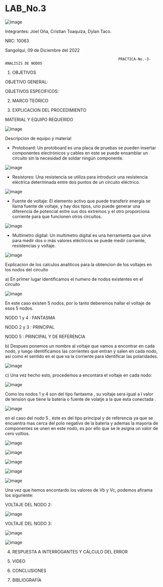 # LAB_No.3

![image](https://user-images.githubusercontent.com/117781491/206603670-ef0969de-36b0-4078-b665-a134bd12a43c.png)

Integrantes: Joel Oña, Cristian Toaquiza, Dylan Taco.

NRC: 10063

Sangolquí, 09 de Diciembre del 2022


                                                        PRACTICA-No.-3-ANALISIS DE NODOS
                                                        
                                                        
1.  OBJETIVOS

OBJETIVO GENERAL:


OBJETIVOS ESPECIFICOS:


2. MARCO TEÓRICO



3. EXPLICACION DEL PROCEDIMIENTO

MATERIAL Y EQUIPO REQUERIDO

![image](https://user-images.githubusercontent.com/117781491/206606935-b3d5475b-03a2-49e1-a8cf-3f6341dc08ac.png)


Descripcion de equipo y material

- Protoboard: Un protoboard es una placa de pruebas se pueden insertar componentes electrónicos y cables en este se puede ensamblar un circuito sin la necesidad de soldar ningún componente.


![image](https://user-images.githubusercontent.com/117781491/206608929-78d594bc-a293-43e4-8c36-e7f5a02952f3.png)


- Resistores: Una resistencia se utiliza para introducir una resistencia eléctrica determinada entre dos puntos de un circuito eléctrico.

![image](https://user-images.githubusercontent.com/117781491/206608961-ae19f43f-55d2-4cf8-8731-a9f67cac70ef.png)


-  Fuente de voltaje: El elemento activo que puede transferir energía se llama fuente de voltaje, y hay dos tipos, uno puede generar una diferencia de potencial entre sus dos extremos y el otro proporciona corriente para que funcionen otros circuitos.

![image](https://user-images.githubusercontent.com/117781491/206609039-db0729c1-8dd5-4f95-8427-6700a5e168a9.png)


- Multímetro digital: Un multímetro digital es una herramienta que sirve para medir dos o más valores eléctricos se puede medir corriente, resistencias y voltaje.


![image](https://user-images.githubusercontent.com/117781491/206609282-7fef4cdd-04e0-4424-997d-c4df9f29e872.png)

Explicacion de los calculos analiticos para la obtencion de los voltajes en los nodos del circuito

a) En primer lugar identificamos el numero de nodos existentes en el circuito

![image](https://user-images.githubusercontent.com/117781491/206610203-31d9bfee-911b-4ebb-b518-604920b7cab7.png)

En  este caso existen 5 nodos, por lo tanto deberemos hallar el voltaje de esos 5 nodos.

NODO  1 y 4 : FANTASMA

NODO 2 y 3 : PRINCIPAL

NODO 5 : PRINCIPAL Y DE REFERENCIA

b) Despues ponemos  un nombre al voltaje que vamos a encontrar en cada nodo, y luego identificamos las corrientes que entran y salen en cada nodo, asi como el sentido en el que va la corriente para identificar las polaridades.


![image](https://user-images.githubusercontent.com/117781491/206611268-3f23b1c7-31a3-4a3d-bac1-109ca9a6db3c.png)

c) Una vez hecho esto, procedemos a  encontara el voltaje en cada nodo:

![image](https://user-images.githubusercontent.com/117781491/206612691-ece9ea73-19cb-4247-b20f-26320df3f6b6.png)

Como los nodos  1 y 4 son  del tipo fantasma , su voltaje sera igual a l valor de tension  que tiene la bateria o fuente de volatje a la que esta conectada .


![image](https://user-images.githubusercontent.com/117781491/206614075-3a31d3e1-8915-41e3-8334-f7361f7c3f96.png)


en el caso del nodo 5 ,  éste es del tipo principal y  de referencia  ya que  se encuentra mas cerca del polo negativo de la bateria y ademas  la mayoria  de componentes  se  unen en  este nodo, es por ello  que se le asigna un valor de cero voltios.


![image](https://user-images.githubusercontent.com/117781491/206614160-111a4018-e799-4189-a962-5dcd57d9a075.png)


![image](https://user-images.githubusercontent.com/117781491/206614211-ba44b285-2de7-4302-a12e-3f8194c1d797.png)

![image](https://user-images.githubusercontent.com/117781491/206614276-241bc1bc-c5db-4194-839c-0ff5b898e944.png)

![image](https://user-images.githubusercontent.com/117781491/206614305-779effdd-0e72-4a6f-831c-7f173cc6ab5a.png)


![image](https://user-images.githubusercontent.com/117781491/206614928-1f508902-b72f-45a7-b913-2c8e4c11a5a9.png)

Una vez que hemos encontardo los valores de Vb y Vc, podemos afirama los siguriente:

VOLTAJE DEL NODO 2:

![image](https://user-images.githubusercontent.com/117781491/206615314-e3c36b22-7380-40d3-a372-891ef4b76e38.png)

VOLTAJE DEL  NODO 3:

![image](https://user-images.githubusercontent.com/117781491/206615388-5a3c7d7e-837d-467c-b725-178912c24706.png)

![image](https://user-images.githubusercontent.com/117781491/206615420-d477dd97-74f8-4f0a-9498-0ad956743d63.png)


4. RESPUESTA A INTERROGANTES Y CÁLCULO DEL ERROR


5. VIDEO



6. CONCLUSIONES



7. BIBLIOGRAFÍA




                                                        
                                                        
                                                        
                                                        
